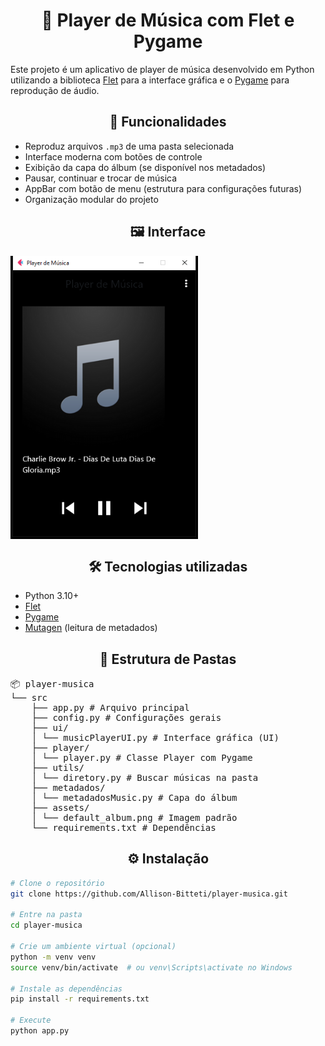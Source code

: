 <h1 align="center">🎵 Player de Música com Flet e Pygame</h1>

Este projeto é um aplicativo de player de música desenvolvido em Python utilizando a biblioteca <a href="https://flet.dev/">Flet</a> para a interface gráfica e o <a href="https://www.pygame.org/docs/">Pygame</a> para reprodução de áudio.

<h2 align="center">🚀 Funcionalidades</h2>

<ul>
    <li>Reproduz arquivos <code>.mp3</code> de uma pasta selecionada</li>
    <li>Interface moderna com botões de controle</li>
    <li>Exibição da capa do álbum (se disponível nos metadados)</li>
    <li>Pausar, continuar e trocar de música</li>
    <li>AppBar com botão de menu (estrutura para configurações futuras)</li>
    <li>Organização modular do projeto</li>
</ul>

<h2 align="center">🖼️ Interface</h2>

<img src="assets/preview.png" alt="Preview do App" width="300" align="center"/>

<h2 align="center">🛠️ Tecnologias utilizadas</h2>

<ul>
    <li>Python 3.10+</li>
    <li><a href="https://flet.dev">Flet</a></li>
    <li><a href="https://www.pygame.org/">Pygame</a></li>
    <li><a href="https://mutagen.readthedocs.io/">Mutagen</a> (leitura de metadados)</li>
</ul>

<h2 align="center">📁 Estrutura de Pastas</h2>

<pre>
📦 player-musica
└── src
    ├── app.py # Arquivo principal
    ├── config.py # Configurações gerais
    ├── ui/
    │ └── musicPlayerUI.py # Interface gráfica (UI)
    ├── player/
    │ └── player.py # Classe Player com Pygame
    ├── utils/
    │ └── diretory.py # Buscar músicas na pasta
    ├── metadados/
    │ └── metadadosMusic.py # Capa do álbum
    ├── assets/
    │ └── default_album.png # Imagem padrão
    └── requirements.txt # Dependências
</pre>

<h2 align="center">⚙️ Instalação</h2>

```bash
# Clone o repositório
git clone https://github.com/Allison-Bitteti/player-musica.git

# Entre na pasta
cd player-musica

# Crie um ambiente virtual (opcional)
python -m venv venv
source venv/bin/activate  # ou venv\Scripts\activate no Windows

# Instale as dependências
pip install -r requirements.txt

# Execute
python app.py
